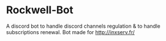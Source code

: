 # Rockwell-Bot
A discord bot to handle discord channels regulation & to handle subscriptions renewal.
Bot made for http://inxserv.fr/
